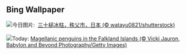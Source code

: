 ## Bing Wallpaper
![](https://www.bing.com/th?id=OHR.Misotsuchi2025_ZH-CN9260395680_UHD.jpg&w=1000)今日图片: &nbsp;[三十槌冰柱，秩父市，日本 (© watayu0821/shutterstock)](https://www.bing.com/th?id=OHR.Misotsuchi2025_ZH-CN9260395680_UHD.jpg)
<br><br/>
![](https://www.bing.com/th?id=OHR.PenguinLove_EN-US7515315710_UHD.jpg&w=1000)Today: [Magellanic penguins in the Falkland Islands (© Vicki Jauron, Babylon and Beyond Photography/Getty Images)](https://www.bing.com/th?id=OHR.PenguinLove_EN-US7515315710_UHD.jpg)
<br><br/>
